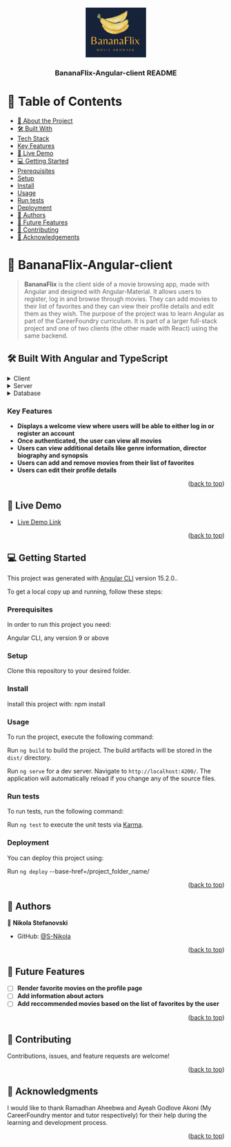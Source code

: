 <a name="readme-top"></a>

<div align="center">
  <img src="./src/assets/img/BananaFlix.png" alt="logo" width="140"  height="auto" />
  <br/>

  <h3><b>BananaFlix-Angular-client README</b></h3>

</div>

# 📗 Table of Contents

- [📖 About the Project](#about-project)
- [🛠 Built With](#built-with)
- [Tech Stack](#tech-stack)
- [Key Features](#key-features)
- [🚀 Live Demo](#live-demo)
- [💻 Getting Started](#getting-started)
- [Prerequisites](#prerequisites)
- [Setup](#setup)
- [Install](#install)
- [Usage](#usage)
- [Run tests](#run-tests)
- [Deployment](#triangular_flag_on_post-deployment)
- [👥 Authors](#authors)
- [🔭 Future Features](#future-features)
- [🤝 Contributing](#contributing)
- [🙏 Acknowledgements](#acknowledgements)

<!-- PROJECT DESCRIPTION -->

# 📖 BananaFlix-Angular-client <a name="about-project"></a>

> **BananaFlix** is the client side of a movie browsing app, made with Angular and designed with Angular-Material. It allows users to register, log in and browse through movies. They can add movies to their list of favorites and they can view their profile details and edit them as they wish. The purpose of the project was to learn Angular as part of the CareerFoundry curriculum. It is part of a larger full-stack project and one of two clients (the other made with React) using the same backend.

## 🛠 Built With Angular and TypeScript<a name="built-with"></a>

<details>
  <summary>Client</summary>
  <ul>
    <li><a href="https://angular.io/">Angular</a></li>
  </ul>
</details>

<details>
  <summary>Server</summary>
  <ul>
    <li><a href="https://nodejs.org/">Node.js</a></li>
  </ul>
</details>

<details>
<summary>Database</summary>
  <ul>
    <li><a href="https://www.mongodb.com/">MongoDB</a></li>
  </ul>
</details>

<!-- Features -->

### Key Features <a name="key-features"></a>

- **Displays a welcome view where users will be able to either log in or register an
account**
- **Once authenticated, the user can view all movies**
- **Users can view additional details like genre information, director biography and synopsis**
- **Users can add and remove movies from their list of favorites**
- **Users can edit their profile details**

<p align="right">(<a href="#readme-top">back to top</a>)</p>

<!-- LIVE DEMO -->

## 🚀 Live Demo <a name="live-demo"></a>

- [Live Demo Link](https://s-nikola.github.io/BananaFlix-Angular-client/welcome)

<p align="right">(<a href="#readme-top">back to top</a>)</p>

<!-- GETTING STARTED -->

## 💻 Getting Started <a name="getting-started"></a>

This project was generated with [Angular CLI](https://github.com/angular/angular-cli) version 15.2.0..

To get a local copy up and running, follow these steps:

### Prerequisites

In order to run this project you need:

Angular CLI, any version 9 or above

### Setup

Clone this repository to your desired folder.

### Install

Install this project with:
npm install

### Usage

To run the project, execute the following command:

Run `ng build` to build the project. The build artifacts will be stored in the `dist/` directory.

Run `ng serve` for a dev server. Navigate to `http://localhost:4200/`. The application will automatically reload if you change any of the source files.


### Run tests

To run tests, run the following command:

Run `ng test` to execute the unit tests via [Karma](https://karma-runner.github.io).

### Deployment

You can deploy this project using:

Run `ng deploy` --base-href=/project_folder_name/

<p align="right">(<a href="#readme-top">back to top</a>)</p>

<!-- AUTHORS -->

## 👥 Authors <a name="authors"></a>

👤 **Nikola Stefanovski**

- GitHub: [@S-Nikola](https://github.com/S-Nikola)

<p align="right">(<a href="#readme-top">back to top</a>)</p>

<!-- FUTURE FEATURES -->

## 🔭 Future Features <a name="future-features"></a>

- [ ] **Render favorite movies on the profile page**
- [ ] **Add information about actors**
- [ ] **Add reccommended movies based on the list of favorites by the user**

<p align="right">(<a href="#readme-top">back to top</a>)</p>

<!-- CONTRIBUTING -->

## 🤝 Contributing <a name="contributing"></a>

Contributions, issues, and feature requests are welcome!

<p align="right">(<a href="#readme-top">back to top</a>)</p>


<!-- ACKNOWLEDGEMENTS -->

## 🙏 Acknowledgments <a name="acknowledgements"></a>

I would like to thank Ramadhan Aheebwa and Ayeah Godlove Akoni (My CareerFoundry mentor and tutor respectively) for their help during the learning and development process. 

<p align="right">(<a href="#readme-top">back to top</a>)</p>